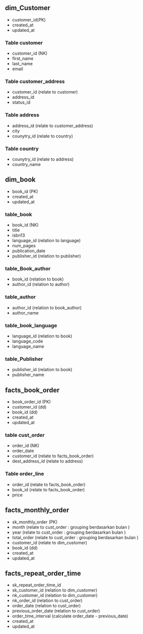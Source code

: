 ## dim_Customer

- customer_id(PK)
- created_at
- updated_at

### Table customer

- customer_id (NK)
- first_name
- last_name
- email

### Table customer_address

- customer_id (relate to customer)
- address_id
- status_id

### Table address

- address_id (relate to customer_address)
- city
- counytry_id (relate to country)

### Table country

- counytry_id (relate to address)
- country_name

## dim_book

- book_id (PK)
- created_at
- updated_at

### table_book

- book_id (NK)
- title
- isbn13
- language_id (relation to language)
- num_pages
- publication_date
- publisher_id (relation to publisher)

### table_Book_author

- book_id (relation to book)
- author_id (relation to author)

### table_author

- author_id (relation to book_author)
- author_name

### table_book_language

- language_id (relation to book)
- language_code
- language_name

### table_Publisher

- publisher_id (relation to book)
- publisher_name

## facts_book_order

- book_order_id (PK)
- customer_id (dd)
- book_id (dd)
- created_at
- updated_at

### table cust_order

- order_id (NK)
- order_date
- customer_id (relate to facts_book_order)
- dest_address_id (relate to address)

### Table order_line

- order_id (relate to facts_book_order)
- book_id (relate to facts_book_order)
- price

## facts_monthly_order

- sk_monthly_order (PK)
- month (relate to cust_order : grouping berdasarkan bulan )
- year (relate to cust_order : grouping berdasarkan bulan )
- total_order (relate to cust_order : grouping berdasarkan bulan )
- customer_id (relate to dim_customer)
- book_id (dd)
- created_at
- updated_at

## facts_repeat_order_time

- sk_repeat_order_time_id
- sk_customer_id (relation to dim_customer)
- nk_customer_id (relation to dim_customer)
- nk_order_id (relation to cust_order)
- order_date (relation to cust_order)
- previous_order_date (relation to cust_order)
- order_time_interval (calculate order_date - previous_date)
- created_at
- updated_at
